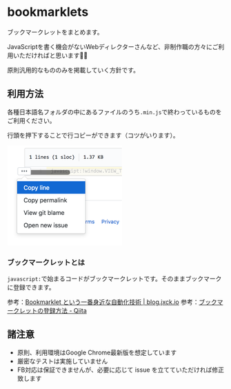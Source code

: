 # bookmarklets

ブックマークレットをまとめます。

JavaScriptを書く機会がないWebディレクターさんなど、非制作職の方々にご利用いただければと思います🙆‍♀️

原則汎用的なもののみを掲載していく方針です。



## 利用方法

各種日本語名フォルダの中にあるファイルのうち`.min.js`で終わっているものをご利用ください。

行頭を押下することで行コピーができます（コツがいります）。

![](README-img.png)



### ブックマークレットとは

`javascript:`で始まるコードがブックマークレットです。そのままブックマークに登録できます。

参考：[Bookmarklet という一番身近な自動化技術 | blog.jxck.io](https://blog.jxck.io/entries/2018-01-12/let-it-bookmarklet.html)
参考：[ブックマークレットの登録方法 - Qiita](https://qiita.com/aqril_1132/items/b5f9040ccb8cbc705d04)


## 諸注意

- 原則、利用環境はGoogle Chrome最新版を想定しています
- 厳密なテストは実施していません
- FB対応は保証できませんが、必要に応じて issue を立てていただければ修正致します
